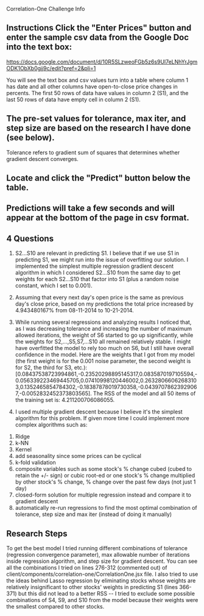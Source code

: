 Correlation-One Challenge Info

Instructions
Click the "Enter Prices" button and enter the sample csv data from the Google Doc into the text box:
---
https://docs.google.com/document/d/10R5SLzweoFGb5z6s9Ul7eLNhYrJgmODK1ObXb0gjj9c/edit?pref=2&pli=1

You will see the text box and csv values turn into a table where column 1 has date and all other columns have open-to-close price changes in percents. The first 50 rows of data have values in column 2 (S1), and the last 50 rows of data have empty cell in column 2 (S1).

The pre-set values for tolerance, max iter, and step size are based on the research I have done (see below).
---
Tolerance refers to gradient sum of squares that determines whether gradient descent converges.

Locate and click the "Predict" button below the table.
---


Predictions will take a few seconds and will appear at the bottom of the page in csv format.
---

4 Questions
---
1. S2...S10 are relevant in predicting S1. I believe that if we use S1 in predicting S1, we might run into the issue of overfitting our solution. I implemented the simplest multiple regression gradient descent algorithm in which I considered S2...S10 from the same day to get weights for each S2...S10 that factor into S1 (plus a random noise constant, which I set to 0.001).

2. Assuming that every next day's open price is the same as previous day's close price, based on my predictions the total price increased by 4.943480167% from 08-11-2014 to 10-21-2014.

3. While running several regressions and analyzing results I noticed that, as I was decreasing tolerance and increasing the number of maximum allowed iterations, the weight of S6 started to go up significantly, while the weights for S2,...,S5,S7,...S10 all remained relatively stable. I might have overfitted the model to rely too much on S6, but I still have overall confidence in the model.
Here are the weights that I got from my model (the first weight is for the 0.001 noise parameter, the second weight is for S2, the third for S3, etc.): [0.08437538723994861,-0.23520298895145317,0.0835870197105594,-0.056339223469445705,0.07410998120446002,0.26328066062683103,0.1352465854784302,-0.18387878019730358,-0.04397078623929067,-0.0052832452373803565]. The RSS of the model and all 50 items of the training set is: 4.211200706086055.



4. I used multiple gradient descent because I believe it's the simplest algorithm for this problem. If given more time I could implement more complex algorithms such as: 
1) Ridge
2) k-NN
3) Kernel
4) add seasonality since some prices can be cyclical
5) k-fold validation
6) composite variables such as some stock's % change cubed (cubed to retain the +/- sign) or cubic root-ed or one stock's % change multiplied by other stock's % change, % change over the past few days (not just 1 day)
7) closed-form solution for multiple regression instead and compare it to gradient descent
8) automatically re-run regressions to find the most optimal combination of tolerance, step size and max iter (instead of doing it manually)


Research Steps
---
To get the best model I tried running different combinations of tolerance (regression convergence parameter), max allowable number of iterations inside regression algorithm, and step size for gradient descent. You can see all the combinations I tried on lines 276-312 (commented out) of client/components/correlation-one/CorrelationOne.jsx file. I also tried to use the ideas behind Lasso regression by eliminating stocks whose weights are relatively insignificant to other stocks' weights in predicting S1 (lines 366-371) but this did not lead to a better RSS -- I tried to exclude some possible combinations of S4, S9, and S10 from the model because their weights were the smallest compared to other stocks.

